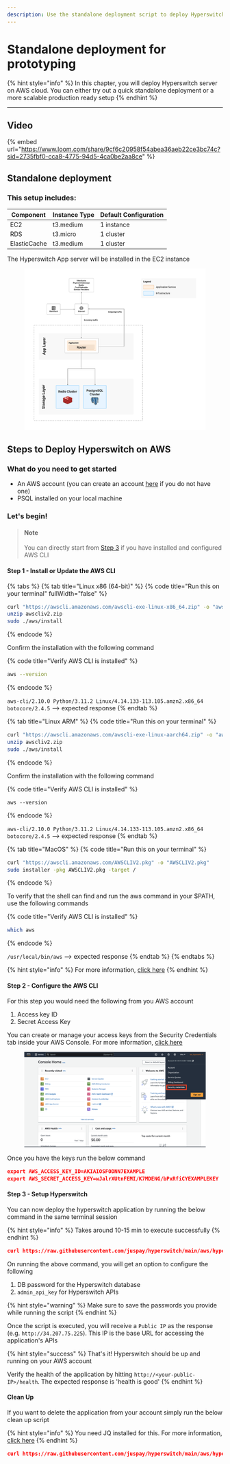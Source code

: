 ```yaml
---
description: Use the standalone deployment script to deploy Hyperswitch on AWS quickly
---
```


# Standalone deployment for prototyping

{% hint style="info" %}
In this chapter, you will deploy Hyperswitch server on AWS cloud. You can either try out a quick standalone deployment or a more scalable production ready setup
{% endhint %}

***

## Video

{% embed url="https://www.loom.com/share/9cf6c20958f54abea36aeb22ce3bc74c?sid=2735fbf0-cca8-4775-94d5-4ca0be2aa8ce" %}

## Standalone deployment

### This setup includes:

| Component    | Instance Type | Default Configuration |
| ------------ | ------------- | --------------------- |
| EC2          | t3.medium     | 1 instance            |
| RDS          | t3.micro      | 1 cluster             |
| ElasticCache | t3.medium     | 1 cluster             |

The Hyperswitch App server will be installed in the EC2 instance

<figure><img src="../../../.gitbook/assets/Standalone Deployment.png" alt=""><figcaption></figcaption></figure>

## Steps to Deploy Hyperswitch on AWS

### **What do you need to get started**

* An AWS account (you can create an account [here](https://portal.aws.amazon.com/gp/aws/developer/registration/index.html?refid=em\_127222) if you do not have one)
* PSQL installed on your local machine

### **Let's begin!**

> #### Note
>
> You can directly start from [Step 3](https://hyperswitch-juspay.stoplight.io/studio/installation-guide:main?source=8jifq2qd#step-3---setup-hyperswitch) if you have installed and configured AWS CLI

#### Step 1 - Install or Update the AWS CLI

{% tabs %}
{% tab title="Linux x86 (64-bit)" %}
{% code title="Run this on your terminal" fullWidth="false" %}
```bash
curl "https://awscli.amazonaws.com/awscli-exe-linux-x86_64.zip" -o "awscliv2.zip"
unzip awscliv2.zip
sudo ./aws/install
```
{% endcode %}

Confirm the installation with the following command

{% code title="Verify AWS CLI is installed" %}
```bash
aws --version
```
{% endcode %}

`aws-cli/2.10.0 Python/3.11.2 Linux/4.14.133-113.105.amzn2.x86_64 botocore/2.4.5` --> expected response
{% endtab %}

{% tab title="Linux ARM" %}
{% code title="Run this on your terminal" %}
```bash
curl "https://awscli.amazonaws.com/awscli-exe-linux-aarch64.zip" -o "awscliv2.zip"
unzip awscliv2.zip
sudo ./aws/install
```
{% endcode %}

Confirm the installation with the following command

{% code title="Verify AWS CLI is installed" %}
```
aws --version
```
{% endcode %}

`aws-cli/2.10.0 Python/3.11.2 Linux/4.14.133-113.105.amzn2.x86_64 botocore/2.4.5` --> expected response
{% endtab %}

{% tab title="MacOS" %}
{% code title="Run this on your terminal" %}
```bash
curl "https://awscli.amazonaws.com/AWSCLIV2.pkg" -o "AWSCLIV2.pkg"
sudo installer -pkg AWSCLIV2.pkg -target /
```
{% endcode %}

To verify that the shell can find and run the aws command in your $PATH, use the following commands

{% code title="Verify AWS CLI is installed" %}
```bash
which aws
```
{% endcode %}

`/usr/local/bin/aws` --> expected response
{% endtab %}
{% endtabs %}

{% hint style="info" %}
For more information, [click here](https://docs.aws.amazon.com/cli/latest/userguide/getting-started-install.html)
{% endhint %}

#### Step 2 - Configure the AWS CLI

For this step you would need the following from you AWS account

1. Access key ID
2. Secret Access Key

You can create or manage your access keys from the Security Credentials tab inside your AWS Console. For more information, [click here](https://docs.aws.amazon.com/IAM/latest/UserGuide/id\_credentials\_access-keys.html#Using\_CreateAccessKey)

<figure><img src="../../../.gitbook/assets/Screenshot 2023-10-12 at 6.00.50 PM.png" alt=""><figcaption></figcaption></figure>

Once you have the keys run the below command

```json
export AWS_ACCESS_KEY_ID=AKIAIOSFODNN7EXAMPLE
export AWS_SECRET_ACCESS_KEY=wJalrXUtnFEMI/K7MDENG/bPxRfiCYEXAMPLEKEY
```

#### Step 3 - Setup Hyperswitch

You can now deploy the hyperswitch application by running the below command in the same terminal session

{% hint style="info" %}
Takes around 10-15 min to execute successfully
{% endhint %}

```json
curl https://raw.githubusercontent.com/juspay/hyperswitch/main/aws/hyperswitch_aws_setup.sh | bash
```

On running the above command, you will get an option to configure the following&#x20;

1. DB password for the Hyperswitch database
2. `admin_api_key` for Hyperswitch APIs

{% hint style="warning" %}
Make sure to save the passwords you provide while running the script
{% endhint %}

Once the script is executed, you will receive a `Public IP` as the response (e.g. `http://34.207.75.225`). This IP is the base URL for accessing the application's APIs

{% hint style="success" %}
That's it! Hyperswitch should be up and running on your AWS account

Verify the health of the application by hitting `http://<your-public-IP>/health`. The expected response is 'health is good'
{% endhint %}

#### Clean Up

If you want to delete the application from your account simply run the below clean up script

{% hint style="info" %}
You need JQ installed for this. For more information, [click here](https://jqlang.github.io/jq/download/)
{% endhint %}

```json
curl https://raw.githubusercontent.com/juspay/hyperswitch/main/aws/hyperswitch_cleanup_setup.sh | bash
```

